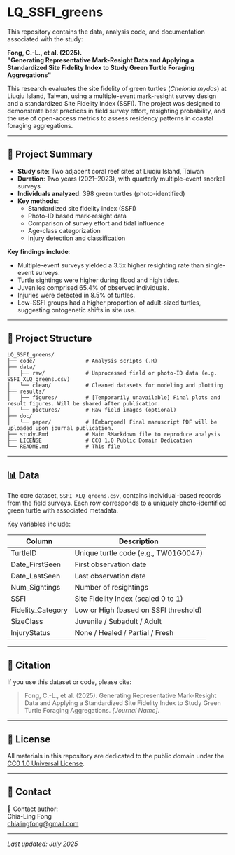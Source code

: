 # LQ_SSFI_greens

This repository contains the data, analysis code, and documentation associated with the study:

**Fong, C.-L., et al. (2025).**  
**"Generating Representative Mark-Resight Data and Applying a Standardized Site Fidelity Index to Study Green Turtle Foraging Aggregations"**

This research evaluates the site fidelity of green turtles (*Chelonia mydas*) at Liuqiu Island, Taiwan, using a multiple-event mark-resight survey design and a standardized Site Fidelity Index (SSFI). The project was designed to demonstrate best practices in field survey effort, resighting probability, and the use of open-access metrics to assess residency patterns in coastal foraging aggregations.

---

## 🐢 Project Summary

- **Study site**: Two adjacent coral reef sites at Liuqiu Island, Taiwan  
- **Duration**: Two years (2021–2023), with quarterly multiple-event snorkel surveys  
- **Individuals analyzed**: 398 green turtles (photo-identified)  
- **Key methods**:
  - Standardized site fidelity index (SSFI)
  - Photo-ID based mark-resight data
  - Comparison of survey effort and tidal influence
  - Age-class categorization
  - Injury detection and classification

**Key findings include**:
- Multiple-event surveys yielded a 3.5x higher resighting rate than single-event surveys.
- Turtle sightings were higher during flood and high tides.
- Juveniles comprised 65.4% of observed individuals.
- Injuries were detected in 8.5% of turtles.
- Low-SSFI groups had a higher proportion of adult-sized turtles, suggesting ontogenetic shifts in site use.

---

## 📁 Project Structure

```
LQ_SSFI_greens/
├── code/                # Analysis scripts (.R)
├── data/
│   ├── raw/             # Unprocessed field or photo-ID data (e.g. SSFI_XLQ_greens.csv)
│   └── clean/           # Cleaned datasets for modeling and plotting
├── results/
│   ├── figures/         # [Temporarily unavailable] Final plots and result figures. Will be shared after publication.
│   └── pictures/        # Raw field images (optional)
├── doc/
│   └── paper/           # [Embargoed] Final manuscript PDF will be uploaded upon journal publication.
├── study.Rmd            # Main RMarkdown file to reproduce analysis
├── LICENSE              # CC0 1.0 Public Domain Dedication
└── README.md            # This file
```

---

## 📊 Data

The core dataset, `SSFI_XLQ_greens.csv`, contains individual-based records from the field surveys. Each row corresponds to a uniquely photo-identified green turtle with associated metadata.

Key variables include:

| Column              | Description                                   |
|---------------------|-----------------------------------------------|
| TurtleID            | Unique turtle code (e.g., TW01G0047)          |
| Date_FirstSeen      | First observation date                        |
| Date_LastSeen       | Last observation date                         |
| Num_Sightings       | Number of resightings                         |
| SSFI                | Site Fidelity Index (scaled 0 to 1)           |
| Fidelity_Category   | Low or High (based on SSFI threshold)         |
| SizeClass           | Juvenile / Subadult / Adult                   |
| InjuryStatus        | None / Healed / Partial / Fresh               |

---

## 🔗 Citation

If you use this dataset or code, please cite:

> Fong, C.-L., et al. (2025). Generating Representative Mark-Resight Data and Applying a Standardized Site Fidelity Index to Study Green Turtle Foraging Aggregations. *[Journal Name]*.

---

## 🪪 License

All materials in this repository are dedicated to the public domain under the [CC0 1.0 Universal License](https://creativecommons.org/publicdomain/zero/1.0/).

---

## 🧵 Contact

📧 Contact author:  
Chia-Ling Fong  
chialingfong@gmail.com

---

_Last updated: July 2025_
